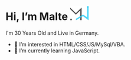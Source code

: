 
<h1> Hi, I’m Malte       <img width="50px" src="MW_Dev_Dunke.png"> </h1>
  




<p> I'm 30 Years Old and Live in Germany. </p>


- 👀 I’m interested in HTML/CSS/JS/MySql/VBA.
- 🌱 I’m currently learning JavaScript.


<!---
osbad28/osbad28 is a ✨ special ✨ repository because its `README.md` (this file) appears on your GitHub profile.
You can click the Preview link to take a look at your changes.
--->


